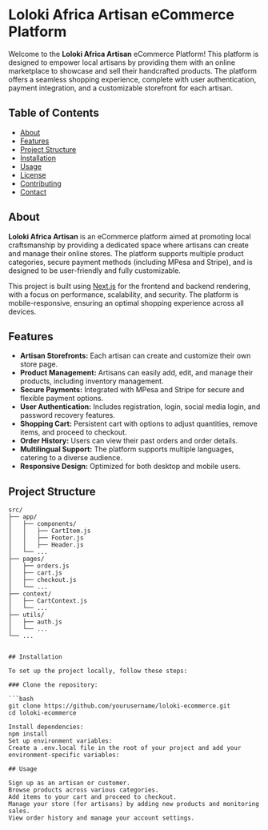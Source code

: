 # Loloki Africa Artisan eCommerce Platform

Welcome to the **Loloki Africa Artisan** eCommerce Platform! This platform is designed to empower local artisans by providing them with an online marketplace to showcase and sell their handcrafted products. The platform offers a seamless shopping experience, complete with user authentication, payment integration, and a customizable storefront for each artisan.

## Table of Contents

- [About](#about)
- [Features](#features)
- [Project Structure](#project-structure)
- [Installation](#installation)
- [Usage](#usage)
- [License](#license)
- [Contributing](#contributing)
- [Contact](#contact)

## About

**Loloki Africa Artisan** is an eCommerce platform aimed at promoting local craftsmanship by providing a dedicated space where artisans can create and manage their online stores. The platform supports multiple product categories, secure payment methods (including MPesa and Stripe), and is designed to be user-friendly and fully customizable.

This project is built using [Next.js](https://nextjs.org/) for the frontend and backend rendering, with a focus on performance, scalability, and security. The platform is mobile-responsive, ensuring an optimal shopping experience across all devices.

## Features

- **Artisan Storefronts:** Each artisan can create and customize their own store page.
- **Product Management:** Artisans can easily add, edit, and manage their products, including inventory management.
- **Secure Payments:** Integrated with MPesa and Stripe for secure and flexible payment options.
- **User Authentication:** Includes registration, login, social media login, and password recovery features.
- **Shopping Cart:** Persistent cart with options to adjust quantities, remove items, and proceed to checkout.
- **Order History:** Users can view their past orders and order details.
- **Multilingual Support:** The platform supports multiple languages, catering to a diverse audience.
- **Responsive Design:** Optimized for both desktop and mobile users.

## Project Structure

```plaintext
src/
├── app/
│   ├── components/
│   │   ├── CartItem.js
│   │   ├── Footer.js
│   │   ├── Header.js
│   └── ...
├── pages/
│   ├── orders.js
│   ├── cart.js
│   ├── checkout.js
│   └── ...
├── context/
│   ├── CartContext.js
│   └── ...
├── utils/
│   ├── auth.js
│   └── ...
└── ...


## Installation

To set up the project locally, follow these steps:

### Clone the repository:

```bash
git clone https://github.com/yourusername/loloki-ecommerce.git
cd loloki-ecommerce

Install dependencies:
npm install
Set up environment variables:
Create a .env.local file in the root of your project and add your environment-specific variables:

## Usage

Sign up as an artisan or customer.
Browse products across various categories.
Add items to your cart and proceed to checkout.
Manage your store (for artisans) by adding new products and monitoring sales.
View order history and manage your account settings.
